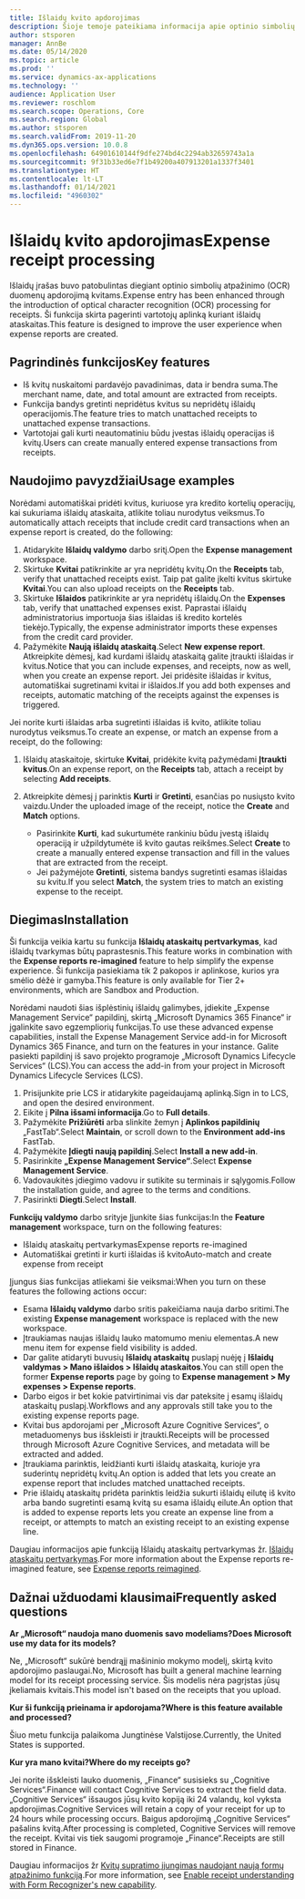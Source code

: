 ```yaml
---
title: Išlaidų kvito apdorojimas
description: Šioje temoje pateikiama informacija apie optinio simbolių atpažinimo (OCR) apdorojimą kvitams. Ši funkcija skirta pagerinti vartotojų aplinką kuriant išlaidų ataskaitas programoje „Microsoft Dynamics 365 Finance“.
author: stsporen
manager: AnnBe
ms.date: 05/14/2020
ms.topic: article
ms.prod: ''
ms.service: dynamics-ax-applications
ms.technology: ''
audience: Application User
ms.reviewer: roschlom
ms.search.scope: Operations, Core
ms.search.region: Global
ms.author: stsporen
ms.search.validFrom: 2019-11-20
ms.dyn365.ops.version: 10.0.8
ms.openlocfilehash: 64901610144f9dfe274bd4c2294ab32659743a1a
ms.sourcegitcommit: 9f31b33ed6e7f1b49200a407913201a1337f3401
ms.translationtype: HT
ms.contentlocale: lt-LT
ms.lasthandoff: 01/14/2021
ms.locfileid: "4960302"
---
```

# <a name="expense-receipt-processing"></a><span data-ttu-id="bbedf-104">Išlaidų kvito apdorojimas</span><span class="sxs-lookup"><span data-stu-id="bbedf-104">Expense receipt processing</span></span>

<span data-ttu-id="bbedf-105">Išlaidų įrašas buvo patobulintas diegiant optinio simbolių atpažinimo (OCR) duomenų apdorojimą kvitams.</span><span class="sxs-lookup"><span data-stu-id="bbedf-105">Expense entry has been enhanced through the introduction of optical character recognition (OCR) processing for receipts.</span></span> <span data-ttu-id="bbedf-106">Ši funkcija skirta pagerinti vartotojų aplinką kuriant išlaidų ataskaitas.</span><span class="sxs-lookup"><span data-stu-id="bbedf-106">This feature is designed to improve the user experience when expense reports are created.</span></span>

## <a name="key-features"></a><span data-ttu-id="bbedf-107">Pagrindinės funkcijos</span><span class="sxs-lookup"><span data-stu-id="bbedf-107">Key features</span></span>

- <span data-ttu-id="bbedf-108">Iš kvitų nuskaitomi pardavėjo pavadinimas, data ir bendra suma.</span><span class="sxs-lookup"><span data-stu-id="bbedf-108">The merchant name, date, and total amount are extracted from receipts.</span></span>
- <span data-ttu-id="bbedf-109">Funkcija bandys gretinti nepridėtus kvitus su nepridėtų išlaidų operacijomis.</span><span class="sxs-lookup"><span data-stu-id="bbedf-109">The feature tries to match unattached receipts to unattached expense transactions.</span></span>
- <span data-ttu-id="bbedf-110">Vartotojai gali kurti neautomatiniu būdu įvestas išlaidų operacijas iš kvitų.</span><span class="sxs-lookup"><span data-stu-id="bbedf-110">Users can create manually entered expense transactions from receipts.</span></span>

## <a name="usage-examples"></a><span data-ttu-id="bbedf-111">Naudojimo pavyzdžiai</span><span class="sxs-lookup"><span data-stu-id="bbedf-111">Usage examples</span></span>

<span data-ttu-id="bbedf-112">Norėdami automatiškai pridėti kvitus, kuriuose yra kredito kortelių operacijų, kai sukuriama išlaidų ataskaita, atlikite toliau nurodytus veiksmus.</span><span class="sxs-lookup"><span data-stu-id="bbedf-112">To automatically attach receipts that include credit card transactions when an expense report is created, do the following:</span></span>

  1. <span data-ttu-id="bbedf-113">Atidarykite **Išlaidų valdymo** darbo sritį.</span><span class="sxs-lookup"><span data-stu-id="bbedf-113">Open the **Expense management** workspace.</span></span>
  2. <span data-ttu-id="bbedf-114">Skirtuke **Kvitai** patikrinkite ar yra nepridėtų kvitų.</span><span class="sxs-lookup"><span data-stu-id="bbedf-114">On the **Receipts** tab, verify that unattached receipts exist.</span></span> <span data-ttu-id="bbedf-115">Taip pat galite įkelti kvitus skirtuke **Kvitai**.</span><span class="sxs-lookup"><span data-stu-id="bbedf-115">You can also upload receipts on the **Receipts** tab.</span></span>
  3. <span data-ttu-id="bbedf-116">Skirtuke **Išlaidos** patikrinkite ar yra nepridėtų išlaidų.</span><span class="sxs-lookup"><span data-stu-id="bbedf-116">On the **Expenses** tab, verify that unattached expenses exist.</span></span> <span data-ttu-id="bbedf-117">Paprastai išlaidų administratorius importuoja šias išlaidas iš kredito kortelės tiekėjo.</span><span class="sxs-lookup"><span data-stu-id="bbedf-117">Typically, the expense administrator imports these expenses from the credit card provider.</span></span>
  4. <span data-ttu-id="bbedf-118">Pažymėkite **Naują išlaidų ataskaitą**.</span><span class="sxs-lookup"><span data-stu-id="bbedf-118">Select **New expense report**.</span></span> <span data-ttu-id="bbedf-119">Atkreipkite dėmesį, kad kurdami išlaidų ataskaitą galite įtraukti išlaidas ir kvitus.</span><span class="sxs-lookup"><span data-stu-id="bbedf-119">Notice that you can include expenses, and receipts, now as well, when you create an expense report.</span></span> <span data-ttu-id="bbedf-120">Jei pridėsite išlaidas ir kvitus, automatiškai sugretinami kvitai ir išlaidos.</span><span class="sxs-lookup"><span data-stu-id="bbedf-120">If you add both expenses and receipts, automatic matching of the receipts against the expenses is triggered.</span></span>

<span data-ttu-id="bbedf-121">Jei norite kurti išlaidas arba sugretinti išlaidas iš kvito, atlikite toliau nurodytus veiksmus.</span><span class="sxs-lookup"><span data-stu-id="bbedf-121">To create an expense, or match an expense from a receipt, do the following:</span></span>

  1. <span data-ttu-id="bbedf-122">Išlaidų ataskaitoje, skirtuke **Kvitai**, pridėkite kvitą pažymėdami **Įtraukti kvitus**.</span><span class="sxs-lookup"><span data-stu-id="bbedf-122">On an expense report, on the **Receipts** tab, attach a receipt by selecting **Add receipts**.</span></span>
  2. <span data-ttu-id="bbedf-123">Atkreipkite dėmesį į parinktis **Kurti** ir **Gretinti**, esančias po nusiųsto kvito vaizdu.</span><span class="sxs-lookup"><span data-stu-id="bbedf-123">Under the uploaded image of the receipt, notice the **Create** and **Match** options.</span></span>

      - <span data-ttu-id="bbedf-124">Pasirinkite **Kurti**, kad sukurtumėte rankiniu būdu įvestą išlaidų operaciją ir užpildytumėte iš kvito gautas reikšmes.</span><span class="sxs-lookup"><span data-stu-id="bbedf-124">Select **Create** to create a manually entered expense transaction and fill in the values that are extracted from the receipt.</span></span>
      - <span data-ttu-id="bbedf-125">Jei pažymėjote **Gretinti**, sistema bandys sugretinti esamas išlaidas su kvitu.</span><span class="sxs-lookup"><span data-stu-id="bbedf-125">If you select **Match**, the system tries to match an existing expense to the receipt.</span></span>

## <a name="installation"></a><span data-ttu-id="bbedf-126">Diegimas</span><span class="sxs-lookup"><span data-stu-id="bbedf-126">Installation</span></span>

<span data-ttu-id="bbedf-127">Ši funkcija veikia kartu su funkcija **Išlaidų ataskaitų pertvarkymas**, kad išlaidų tvarkymas būtų paprastesnis.</span><span class="sxs-lookup"><span data-stu-id="bbedf-127">This feature works in combination with the **Expense reports re-imagined** feature to help simplify the expense experience.</span></span> <span data-ttu-id="bbedf-128">Ši funkcija pasiekiama tik 2 pakopos ir aplinkose, kurios yra smėlio dėžė ir gamyba.</span><span class="sxs-lookup"><span data-stu-id="bbedf-128">This feature is only available for Tier 2+ environments, which are Sandbox and Production.</span></span>

<span data-ttu-id="bbedf-129">Norėdami naudoti šias išplėstinių išlaidų galimybes, įdiekite „Expense Management Service“ papildinį, skirtą „Microsoft Dynamics 365 Finance“ ir įgalinkite savo egzempliorių funkcijas.</span><span class="sxs-lookup"><span data-stu-id="bbedf-129">To use these advanced expense capabilities, install the Expense Management Service add-in for Microsoft Dynamics 365 Finance, and turn on the features in your instance.</span></span> <span data-ttu-id="bbedf-130">Galite pasiekti papildinį iš savo projekto programoje „Microsoft Dynamics Lifecycle Services“ (LCS).</span><span class="sxs-lookup"><span data-stu-id="bbedf-130">You can access the add-in from your project in Microsoft Dynamics Lifecycle Services (LCS).</span></span>

1. <span data-ttu-id="bbedf-131">Prisijunkite prie LCS ir atidarykite pageidaujamą aplinką.</span><span class="sxs-lookup"><span data-stu-id="bbedf-131">Sign in to LCS, and open the desired environment.</span></span>
2. <span data-ttu-id="bbedf-132">Eikite į **Pilna išsami informacija**.</span><span class="sxs-lookup"><span data-stu-id="bbedf-132">Go to **Full details**.</span></span>
3. <span data-ttu-id="bbedf-133">Pažymėkite **Prižiūrėti** arba slinkite žemyn į  **Aplinkos papildinių** „FastTab“.</span><span class="sxs-lookup"><span data-stu-id="bbedf-133">Select **Maintain**, or scroll down to the **Environment add-ins** FastTab.</span></span>
4. <span data-ttu-id="bbedf-134">Pažymėkite **Įdiegti naują papildinį**.</span><span class="sxs-lookup"><span data-stu-id="bbedf-134">Select **Install a new add-in**.</span></span>
5. <span data-ttu-id="bbedf-135">Pasirinkite **„Expense Management Service“**.</span><span class="sxs-lookup"><span data-stu-id="bbedf-135">Select **Expense Management Service**.</span></span>
6. <span data-ttu-id="bbedf-136">Vadovaukitės įdiegimo vadovu ir sutikite su terminais ir sąlygomis.</span><span class="sxs-lookup"><span data-stu-id="bbedf-136">Follow the installation guide, and agree to the terms and conditions.</span></span>
7. <span data-ttu-id="bbedf-137">Pasirinkti **Diegti**.</span><span class="sxs-lookup"><span data-stu-id="bbedf-137">Select **Install**.</span></span>

<span data-ttu-id="bbedf-138">**Funkcijų valdymo** darbo srityje Įjunkite šias funkcijas:</span><span class="sxs-lookup"><span data-stu-id="bbedf-138">In the **Feature management** workspace, turn on the following features:</span></span>

- <span data-ttu-id="bbedf-139">Išlaidų ataskaitų pertvarkymas</span><span class="sxs-lookup"><span data-stu-id="bbedf-139">Expense reports re-imagined</span></span>
- <span data-ttu-id="bbedf-140">Automatiškai gretinti ir kurti išlaidas iš kvito</span><span class="sxs-lookup"><span data-stu-id="bbedf-140">Auto-match and create expense from receipt</span></span>

<span data-ttu-id="bbedf-141">Įjungus šias funkcijas atliekami šie veiksmai:</span><span class="sxs-lookup"><span data-stu-id="bbedf-141">When you turn on these features the following actions occur:</span></span>

- <span data-ttu-id="bbedf-142">Esama **Išlaidų valdymo** darbo sritis pakeičiama nauja darbo sritimi.</span><span class="sxs-lookup"><span data-stu-id="bbedf-142">The existing **Expense management** workspace is replaced with the new workspace.</span></span>
- <span data-ttu-id="bbedf-143">Įtraukiamas naujas išlaidų lauko matomumo meniu elementas.</span><span class="sxs-lookup"><span data-stu-id="bbedf-143">A new menu item for expense field visibility is added.</span></span>
- <span data-ttu-id="bbedf-144">Dar galite atidaryti buvusių **Išlaidų ataskaitų** puslapį nuėję į **Išlaidų valdymas > Mano išlaidos > Išlaidų ataskaitos**.</span><span class="sxs-lookup"><span data-stu-id="bbedf-144">You can still open the former **Expense reports** page by going to **Expense management > My expenses > Expense reports**.</span></span>
- <span data-ttu-id="bbedf-145">Darbo eigos ir bet kokie patvirtinimai vis dar pateksite į esamų išlaidų ataskaitų puslapį.</span><span class="sxs-lookup"><span data-stu-id="bbedf-145">Workflows and any approvals still take you to the existing expense reports page.</span></span>
- <span data-ttu-id="bbedf-146">Kvitai bus apdorojami per „Microsoft Azure Cognitive Services“, o metaduomenys bus išskleisti ir įtraukti.</span><span class="sxs-lookup"><span data-stu-id="bbedf-146">Receipts will be processed through Microsoft Azure Cognitive Services, and metadata will be extracted and added.</span></span>
- <span data-ttu-id="bbedf-147">Įtraukiama parinktis, leidžianti kurti išlaidų ataskaitą, kurioje yra suderintų nepridėtų kvitų.</span><span class="sxs-lookup"><span data-stu-id="bbedf-147">An option is added that lets you create an expense report that includes matched unattached receipts.</span></span>
- <span data-ttu-id="bbedf-148">Prie išlaidų ataskaitų pridėta parinktis leidžia sukurti išlaidų eilutę iš kvito arba bando sugretinti esamą kvitą su esama išlaidų eilute.</span><span class="sxs-lookup"><span data-stu-id="bbedf-148">An option that is added to expense reports lets you create an expense line from a receipt, or attempts to match an existing receipt to an existing expense line.</span></span>

<span data-ttu-id="bbedf-149">Daugiau informacijos apie funkciją Išlaidų ataskaitų pertvarkymas žr. [Išlaidų ataskaitų pertvarkymas](ExpenseWorkspaceNew.md).</span><span class="sxs-lookup"><span data-stu-id="bbedf-149">For more information about the Expense reports re-imagined feature, see [Expense reports reimagined](ExpenseWorkspaceNew.md).</span></span>

## <a name="frequently-asked-questions"></a><span data-ttu-id="bbedf-150">Dažnai užduodami klausimai</span><span class="sxs-lookup"><span data-stu-id="bbedf-150">Frequently asked questions</span></span>

<span data-ttu-id="bbedf-151">**Ar „Microsoft“ naudoja mano duomenis savo modeliams?**</span><span class="sxs-lookup"><span data-stu-id="bbedf-151">**Does Microsoft use my data for its models?**</span></span>

<span data-ttu-id="bbedf-152">Ne, „Microsoft“ sukūrė bendrąjį mašininio mokymo modelį, skirtą kvito apdorojimo paslaugai.</span><span class="sxs-lookup"><span data-stu-id="bbedf-152">No, Microsoft has built a general machine learning model for its receipt processing service.</span></span> <span data-ttu-id="bbedf-153">Šis modelis nėra pagrįstas jūsų įkeliamais kvitais.</span><span class="sxs-lookup"><span data-stu-id="bbedf-153">This model isn't based on the receipts that you upload.</span></span>

<span data-ttu-id="bbedf-154">**Kur ši funkciją prieinama ir apdorojama?**</span><span class="sxs-lookup"><span data-stu-id="bbedf-154">**Where is this feature available and processed?**</span></span>

<span data-ttu-id="bbedf-155">Šiuo metu funkcija palaikoma Jungtinėse Valstijose.</span><span class="sxs-lookup"><span data-stu-id="bbedf-155">Currently, the United States is supported.</span></span>

<span data-ttu-id="bbedf-156">**Kur yra mano kvitai?**</span><span class="sxs-lookup"><span data-stu-id="bbedf-156">**Where do my receipts go?**</span></span>

<span data-ttu-id="bbedf-157">Jei norite išskleisti lauko duomenis, „Finance“ susisieks su „Cognitive Services“.</span><span class="sxs-lookup"><span data-stu-id="bbedf-157">Finance will contact Cognitive Services to extract the field data.</span></span> <span data-ttu-id="bbedf-158">„Cognitive Services“ išsaugos jūsų kvito kopiją iki 24 valandų, kol vyksta apdorojimas.</span><span class="sxs-lookup"><span data-stu-id="bbedf-158">Cognitive Services will retain a copy of your receipt for up to 24 hours while processing occurs.</span></span> <span data-ttu-id="bbedf-159">Baigus apdorojimą „Cognitive Services“ pašalins kvitą.</span><span class="sxs-lookup"><span data-stu-id="bbedf-159">After processing is completed, Cognitive Services will remove the receipt.</span></span> <span data-ttu-id="bbedf-160">Kvitai vis tiek saugomi programoje „Finance“.</span><span class="sxs-lookup"><span data-stu-id="bbedf-160">Receipts are still stored in Finance.</span></span>

<span data-ttu-id="bbedf-161">Daugiau informacijos žr [Kvitų supratimo įjungimas naudojant naują formų atpažinimo funkciją](https://azure.microsoft.com/blog/enable-receipt-understanding-with-form-recognizer-s-new-capability/).</span><span class="sxs-lookup"><span data-stu-id="bbedf-161">For more information, see [Enable receipt understanding with Form Recognizer's new capability](https://azure.microsoft.com/blog/enable-receipt-understanding-with-form-recognizer-s-new-capability/).</span></span>
